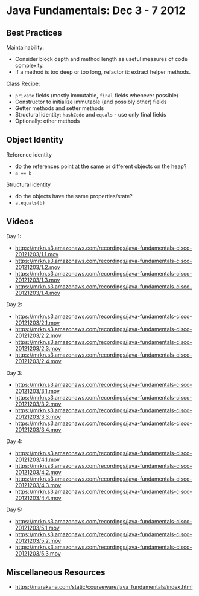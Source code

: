 Java Fundamentals: Dec 3 - 7 2012
=================================

Best Practices
--------------

Maintainability:

  * Consider block depth and method length as useful measures of code complexity.
  * If a method is too deep or too long, refactor it: extract helper methods.

Class Recipe:

  * `private` fields (mostly immutable, `final` fields whenever possible)
  * Constructor to initialize immutable (and possibly other) fields
  * Getter methods and setter methods
  * Structural identity: `hashCode` and `equals` - use only final fields
  * Optionally: other methods

Object Identity
---------------

Reference identity

  * do the references point at the same or different objects on the heap?
  * `a == b`

Structural identity

  * do the objects have the same properties/state?
  * `a.equals(b)`

Videos
------

Day 1:

  * https://mrkn.s3.amazonaws.com/recordings/java-fundamentals-cisco-20121203/1.1.mov
  * https://mrkn.s3.amazonaws.com/recordings/java-fundamentals-cisco-20121203/1.2.mov
  * https://mrkn.s3.amazonaws.com/recordings/java-fundamentals-cisco-20121203/1.3.mov
  * https://mrkn.s3.amazonaws.com/recordings/java-fundamentals-cisco-20121203/1.4.mov

Day 2:

  * https://mrkn.s3.amazonaws.com/recordings/java-fundamentals-cisco-20121203/2.1.mov
  * https://mrkn.s3.amazonaws.com/recordings/java-fundamentals-cisco-20121203/2.2.mov
  * https://mrkn.s3.amazonaws.com/recordings/java-fundamentals-cisco-20121203/2.3.mov
  * https://mrkn.s3.amazonaws.com/recordings/java-fundamentals-cisco-20121203/2.4.mov

Day 3:

  * https://mrkn.s3.amazonaws.com/recordings/java-fundamentals-cisco-20121203/3.1.mov
  * https://mrkn.s3.amazonaws.com/recordings/java-fundamentals-cisco-20121203/3.2.mov
  * https://mrkn.s3.amazonaws.com/recordings/java-fundamentals-cisco-20121203/3.3.mov
  * https://mrkn.s3.amazonaws.com/recordings/java-fundamentals-cisco-20121203/3.4.mov

Day 4:

  * https://mrkn.s3.amazonaws.com/recordings/java-fundamentals-cisco-20121203/4.1.mov
  * https://mrkn.s3.amazonaws.com/recordings/java-fundamentals-cisco-20121203/4.2.mov
  * https://mrkn.s3.amazonaws.com/recordings/java-fundamentals-cisco-20121203/4.3.mov
  * https://mrkn.s3.amazonaws.com/recordings/java-fundamentals-cisco-20121203/4.4.mov

Day 5:

  * https://mrkn.s3.amazonaws.com/recordings/java-fundamentals-cisco-20121203/5.1.mov
  * https://mrkn.s3.amazonaws.com/recordings/java-fundamentals-cisco-20121203/5.2.mov
  * https://mrkn.s3.amazonaws.com/recordings/java-fundamentals-cisco-20121203/5.3.mov

Miscellaneous Resources
-----------------------

  * https://marakana.com/static/courseware/java_fundamentals/index.html